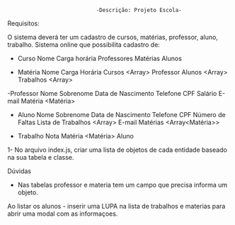 
                                -Descrição: Projeto Escola-


Requisitos:

O sistema deverá ter um cadastro de cursos, matérias, professor, aluno, trabalho.
Sistema online que possibilita cadastro de:

- Curso
    Nome <string>
    Carga horária <integer>
    Professores <Array>
    Matérias <Array>
    Alunos <Array> 

- Matéria
    Nome <string>
    Carga Horária <integer>
    Cursos <Array<Curso>>
    Professor <Professor>
    Alunos <Array<Aluno>>
    Trabalhos <Array<Trabalho>>

-Professor
    Nome <string>
    Sobrenome <string>
    Data de Nascimento <string>
    Telefone <string>
    CPF <string>
    Salário <float>
    E-mail <string>
    Matéria <Matéria>

- Aluno
    Nome <string>
    Sobrenome <string>
    Data de Nascimento <string>
    Telefone <string>
    CPF <string>
    Número de Faltas <integer>
    Lista de Trabalhos <Array<Trabalho>>
    E-mail <string>
    Matérias <Array<Matéria>>

- Trabalho
    Nota <float>
    Matéria <Matéria>
    Aluno <Aluno>

1- No arquivo index.js, criar uma lista de objetos de cada entidade baseado na sua tabela e classe.


Dúvidas

- Nas tabelas professor e materia tem um campo que precisa informa um objeto.


Ao listar os alunos - inserir uma LUPA na lista de trabalhos e materias para abrir uma modal com as informaçoes.

